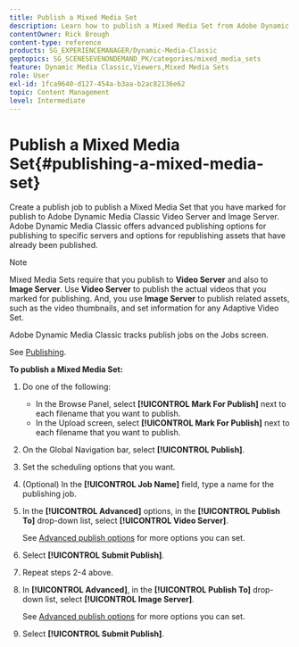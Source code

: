 ```yaml
---
title: Publish a Mixed Media Set
description: Learn how to publish a Mixed Media Set from Adobe Dynamic Media Classic.
contentOwner: Rick Brough
content-type: reference
products: SG_EXPERIENCEMANAGER/Dynamic-Media-Classic
geptopics: SG_SCENESEVENONDEMAND_PK/categories/mixed_media_sets
feature: Dynamic Media Classic,Viewers,Mixed Media Sets
role: User
exl-id: 1fca9640-d127-454a-b3aa-b2ac82136e62
topic: Content Management
level: Intermediate
---
```

# Publish a Mixed Media Set{#publishing-a-mixed-media-set}

Create a publish job to publish a Mixed Media Set that you have marked for publish to Adobe Dynamic Media Classic Video Server and Image Server. Adobe Dynamic Media Classic offers advanced publishing options for publishing to specific servers and options for republishing assets that have already been published.

>[!NOTE]
>
>Mixed Media Sets require that you publish to **Video Server** and also to **Image Server**. Use **Video Server** to publish the actual videos that you marked for publishing. And, you use **Image Server** to publish related assets, such as the video thumbnails, and set information for any Adaptive Video Set.

Adobe Dynamic Media Classic tracks publish jobs on the Jobs screen.

See [Publishing](publishing-files.md#publishing_files).

<!-- 

Comment Type: remark
Last Modified By: unknown unknown 
Last Modified Date: 

<p>RB: Updated the following steps as per Cynthia email, 11/9/2012, added 11/12/2012</p>

 -->

**To publish a Mixed Media Set:**

1. Do one of the following:

    * In the Browse Panel, select **[!UICONTROL Mark For Publish]** next to each filename that you want to publish.
    * In the Upload screen, select **[!UICONTROL Mark For Publish]** next to each filename that you want to publish.

1. On the Global Navigation bar, select **[!UICONTROL Publish]**.
1. Set the scheduling options that you want.
1. (Optional) In the **[!UICONTROL Job Name]** field, type a name for the publishing job.
1. In the **[!UICONTROL Advanced]** options, in the **[!UICONTROL Publish To]** drop-down list, select **[!UICONTROL Video Server]**.

   See [Advanced publish options](publishing-files.md#advanced_publish_options) for more options you can set.

1. Select **[!UICONTROL Submit Publish]**.
1. Repeat steps 2-4 above.
1. In **[!UICONTROL Advanced]**, in the **[!UICONTROL Publish To]** drop-down list, select **[!UICONTROL Image Server]**.

   See [Advanced publish options](publishing-files.md#advanced_publish_options) for more options you can set.

1. Select **[!UICONTROL Submit Publish]**.

